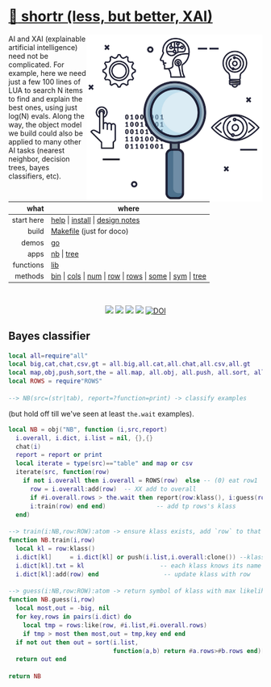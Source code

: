 # [:high_brightness: shortr (less, but better, XAI)](all.md)

<a href="all.md"><img align=right width=350 src="shortr.png"></a>

AI and XAI (explainable artificial intelligence) need not be complicated.
For example, here we need just a few 100 lines of LUA to search
N items to  find and explain the best ones, using just log(N) evals. Along the way,
the object model we build could also be applied to  many other AI tasks (nearest neighbor,
decision trees, bayes classifiers, etc).



|       what | where                                                                                                         |
|-----------:|---------------------------------------------------------------------------------------------------------------|
| start here | [help](all.md) &vert;  [install](/INSTALL.md) &vert; [design notes](design.md)     |                                                                 |
|      build | [Makefile](https://github.com/timm/shortr/blob/master/etc/src/Makefile) (just for doco)                       |
|      demos | [go](go.md)                                                                                                   |
|       apps | [nb](nb.md) &vert; [tree](tree.md)                                                                                |
|  functions | [lib](lib.md)                                                                                                 |
|    methods | [bin](bin.md) &vert; [cols](cols.md) &vert; [num](num.md) &vert; [row](row.md) &vert; [rows](rows.md) &vert; [some](some.md) &vert; [sym](sym.md) &vert; [tree](tree.md) |

<br clear=all>
<p align=center>
<a href=".."><img src="https://img.shields.io/badge/Lua-%232C2D72.svg?logo=lua&logoColor=white"></a>
<a href=".."><img src="https://img.shields.io/badge/checked--by-syntastic-yellow?logo=Checkmarx&logoColor=white"></a>
<a href="https://github.com/timm/shortr/actions/workflows/tests.yml"><img src="https://github.com/timm/shortr/actions/workflows/tests.yml/badge.svg"></a>
<a href="https://opensource.org/licenses/BSD-2-Clause"><img  src="https://img.shields.io/badge/License-BSD%202--Clause-orange.svg?logo=opensourceinitiative&logoColor=white"></a>
<a href="https://zenodo.org/badge/latestdoi/206205826"> <img  src="https://zenodo.org/badge/206205826.svg" alt="DOI"></a> 
</p>

## Bayes classifier



```lua
local all=require"all"
local big,cat,chat,csv,gt = all.big,all.cat,all.chat,all.csv,all.gt
local map,obj,push,sort,the = all.map, all.obj, all.push, all.sort, all.the
local ROWS = require"ROWS"

--> NB(src=(str|tab), report=?function=print) -> classify examples
```


(but hold off till we've seen at least `the.wait` examples).



```lua
local NB = obj("NB", function (i,src,report)
  i.overall, i.dict, i.list = nil, {},{}
  chat(i)
  report = report or print
  local iterate = type(src)=="table" and map or csv
  iterate(src, function(row)
    if not i.overall then i.overall = ROWS(row)  else -- (0) eat row1
      row = i.overall:add(row)  -- XX add to overall
      if #i.overall.rows > the.wait then report(row:klass(), i:guess(row)) end
      i:train(row) end end)              -- add tp rows's klass
  end)

--> train(i:NB,row:ROW):atom -> ensure klass exists, add `row` to that klass
function NB.train(i,row)
  local kl = row:klass()
  i.dict[kl]     = i.dict[kl] or push(i.list,i.overall:clone()) --klass is known
  i.dict[kl].txt = kl                     -- each klass knows its name
  i.dict[kl]:add(row) end                  -- update klass with row

--> guess(i:NB,row:ROW):atom -> return symbol of klass with max likelihood
function NB.guess(i,row)
  local most,out = -big, nil
  for key,rows in pairs(i.dict) do
    local tmp = rows:like(row, #i.list,#i.overall.rows)
    if tmp > most then most,out = tmp,key end end
  if not out then out = sort(i.list,
                             function(a,b) return #a.rows>#b.rows end)[1].txt end
  return out end

return NB
```


